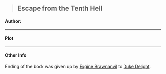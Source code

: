 >## Escape from the Tenth Hell

#### Author: 

***

#### Plot

***

#### Other Info

Ending of the book was given up by [Eugine Brawnanvil](Notes/Characters/PCs/Eugine%20Brawnanvil.md) to [Duke Delight](Notes/Characters/NPCs/Duke%20Delight.md).